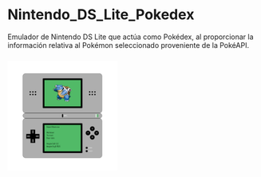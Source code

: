 # Nintendo_DS_Lite_Pokedex
Emulador de Nintendo DS Lite que actúa como Pokédex, al proporcionar la información relativa al Pokémon seleccionado proveniente de la PokéAPI.

###

<img align="center" height="220" src="https://raw.githubusercontent.com/joaquinvictorias/Nintendo_DS_Lite_Pokedex/main/NintendoDSLite.png"  />

###
